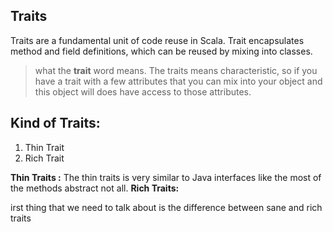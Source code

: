 ## Traits
Traits are a fundamental unit of code reuse in Scala. Trait encapsulates method and field definitions, which can be reused by mixing into classes.


> what the **trait** word means. The traits means characteristic, so if
> you have a trait with a few attributes that you can mix into your
> object and this object will does have access to those attributes.

## Kind of Traits:

 1. Thin Trait
 2. Rich Trait
 
 **Thin Traits :** The thin traits is very similar to Java interfaces like the most of the methods abstract not all.
 **Rich Traits:** 

irst thing that we need to talk about is the difference between sane and rich traits
<!--stackedit_data:
eyJoaXN0b3J5IjpbMTIwNDgzMjk1MiwxMzQyMjcyNTgxLDE0ND
Y0MzI2NTUsMTI5NjUyMDA4NiwtMjA4ODc0NjYxMiwtMTg3NjA3
NDY2MCwtMTU1OTU4NzYwNyw3MzgwOTA2MzAsLTExNTA0MTIxMT
YsOTA3MTI3NjczLC0yMDg4NzQ2NjEyLDIwMzk2MzU2MiwxMzY2
NjE3MzIsNzE1NTg5OTE5LC0yMDkzOTA0MzY0LDE1Mjg3NDE0Nz
gsLTU2NTAxNDk5OSwtNDU5OTQ2NzM4LDEzMTYzNTQxNTYsMjA5
MjY2MTU1OV19
-->